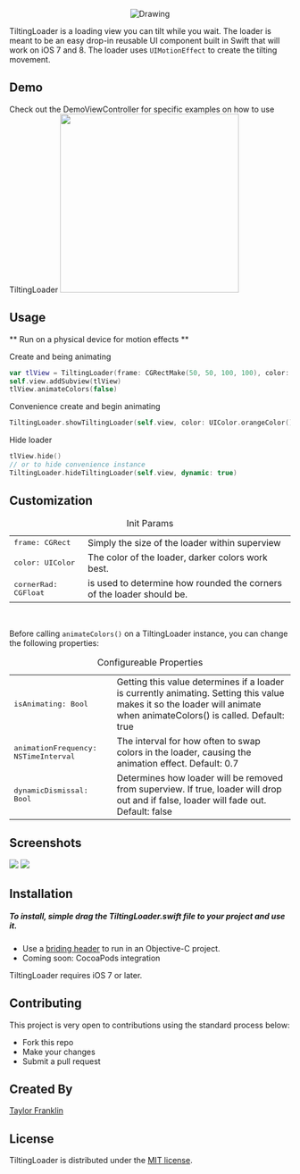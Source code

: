 <p align="center">
<img src="https://raw.githubusercontent.com/tfrank64/TiltingLoader/master/TiltingLoader/Images.xcassets/tiltingLogo.imageset/tiltingLogo.png"  alt="Drawing" /></p>


TiltingLoader is a loading view you can tilt while you wait. The loader is meant to be an easy drop-in reusable UI component built in Swift that will work on iOS 7 and 8. The loader uses `UIMotionEffect` to create the tilting movement.

## Demo

Check out the DemoViewController for specific examples on how to use TiltingLoader
<img src="https://raw.githubusercontent.com/tfrank64/TiltingLoader/master/repo_images/tiltingloadermotion.gif" width="320">

## Usage
** Run on a physical device for motion effects **

Create and being animating
```swift
var tlView = TiltingLoader(frame: CGRectMake(50, 50, 100, 100), color: UIColor.purpleColor(), cornerRad: 0.0)
self.view.addSubview(tlView)
tlView.animateColors(false)
```
Convenience create and begin animating
```swift
TiltingLoader.showTiltingLoader(self.view, color: UIColor.orangeColor(), cornerRad: 0.0)
```
Hide loader
```swift
tlView.hide()
// or to hide convenience instance
TiltingLoader.hideTiltingLoader(self.view, dynamic: true)
```

## Customization

<table>
  <caption>Init Params</caption>
  <tr>
    <td><tt> frame: CGRect</tt></td>
    <td>Simply the size of the loader within superview</td>
  </tr>
    <tr>
    <td><tt> color: UIColor</tt></td>
    <td>The color of the loader, darker colors work best.</td>
  </tr>
    <tr>
    <td><tt> cornerRad: CGFloat</tt></td>
    <td>is used to determine how rounded the corners of the loader should be.</td>
  </tr>
 </table>
</br>

Before calling `animateColors()` on a TiltingLoader instance, you can change the following properties:
<table>
  <caption>Configureable Properties</caption>
  <tr>
    <td><tt>isAnimating: Bool</tt></td>
    <td>Getting this value determines if a loader is currently animating. Setting this value makes it so the loader will animate when animateColors() is called. Default: true</td>
  </tr>
  <tr>
    <td><tt>animationFrequency: NSTimeInterval</tt></td>
    <td>The interval for how often to swap colors in the loader, causing the animation effect. Default: 0.7</td>
  </tr>
  <tr>
    <td><tt>dynamicDismissal: Bool</tt></td>
    <td>Determines how loader will be removed from superview. If true, loader will drop out and if false, loader will fade out. Default: false</td>
  </tr>
</table>

## Screenshots

[![](https://raw.githubusercontent.com/tfrank64/TiltingLoader/master/repo_images/rectangular.png)](https://raw.githubusercontent.com/tfrank64/TiltingLoader/master/repo_images/rectangular.png)
[![](https://raw.githubusercontent.com/tfrank64/TiltingLoader/master/repo_images/largeRounded.png)](https://raw.githubusercontent.com/tfrank64/TiltingLoader/master/repo_images/largeRounded.png)

## Installation
##### To install, simple drag the TiltingLoader.swift file to your project and use it.
* Use a [briding header](https://developer.apple.com/library/prerelease/ios/documentation/Swift/Conceptual/BuildingCocoaApps/MixandMatch.html) to run in an Objective-C project.
* Coming soon: CocoaPods integration

TiltingLoader requires iOS 7 or later.

## Contributing

This project is very open to contributions using the standard process below:

* Fork this repo
* Make your changes
* Submit a pull request

## Created By
[Taylor Franklin](https://github.com/tfrank64)

## License
TiltingLoader is distributed under the [MIT license](https://github.com/tfrank64/TiltingLoader/blob/master/LICENSE).
